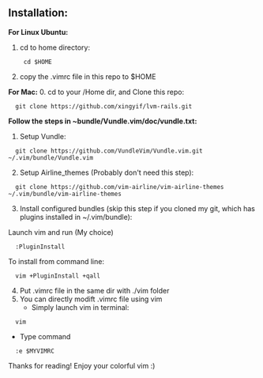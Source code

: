 ## Installation:

**For Linux Ubuntu:**
1. cd to home directory:
    >
        cd $HOME
2. copy the .vimrc file in this repo to $HOME
        


**For Mac:**
0. cd to your /Home dir, and Clone this repo:
  >
      git clone https://github.com/xingyif/lvm-rails.git

**Follow the steps in ~bundle/Vundle.vim/doc/vundle.txt:**

1. Setup Vundle:
  >
      git clone https://github.com/VundleVim/Vundle.vim.git ~/.vim/bundle/Vundle.vim

2. Setup Airline_themes (Probably don't need this step):
  >
      git clone https://github.com/vim-airline/vim-airline-themes ~/.vim/bundle/vim-airline-themes

3. Install configured bundles
(skip this step if you cloned my git, which has plugins installed in ~/.vim/bundle):

  Launch vim and run (My choice)
  >
      :PluginInstall

  To install from command line:
   >
      vim +PluginInstall +qall

4. Put .vimrc file in the same dir with ./vim folder
5. You can directly modift .vimrc file using vim
   * Simply launch vim in terminal:
  >
      vim
   * Type command
  >
      :e $MYVIMRC





Thanks for reading! Enjoy your colorful vim :)
